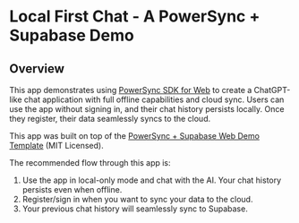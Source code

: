 # Local First Chat - A PowerSync + Supabase Demo

## Overview

This app demonstrates using [PowerSync SDK for Web](https://www.npmjs.com/package/@powersync/web) to create a ChatGPT-like chat application with full offline capabilities and cloud sync. Users can use the app without signing in, and their chat history persists locally. Once they register, their data seamlessly syncs to the cloud.

This app was built on top of the [PowerSync + Supabase Web Demo Template](https://github.com/powersync-ja/powersync-js/tree/main/demos/react-supabase-todolist-optional-sync) (MIT Licensed).

The recommended flow through this app is:

1. Use the app in local-only mode and chat with the AI. Your chat history persists even when offline.
2. Register/sign in when you want to sync your data to the cloud.
3. Your previous chat history will seamlessly sync to Supabase.
